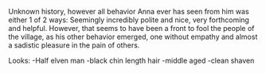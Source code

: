 Unknown history, however all behavior Anna ever has seen from him was either 1 of 2 ways: Seemingly incredibly polite and nice, very forthcoming and helpful. However, that seems to have been a front to fool the people of the village, as his other behavior emerged, one without empathy and almost a sadistic pleasure in the pain of others.

Looks:
-Half elven man
-black chin length hair
-middle aged
-clean shaven
